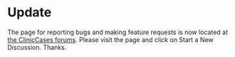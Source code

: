 # Update #

The page for reporting bugs and making feature requests is now located at [the ClinicCases forums](https://cliniccases.com/forums/categories/bug-reports).  Please visit the page and click on Start a New Discussion. Thanks.